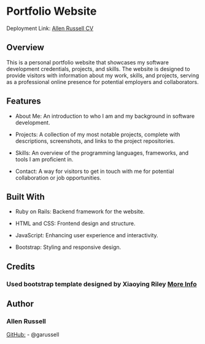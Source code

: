 # Portfolio Website
Deployment Link: [Allen Russell CV](https://portfolio-website-5ls8.onrender.com/)

## Overview
This is a personal portfolio website that showcases my software development credentials, projects, and skills. The website is designed to provide visitors with information about my work, skills, and projects, serving as a professional online presence for potential employers and collaborators.

## Features
- About Me: An introduction to who I am and my background in software development.

- Projects: A collection of my most notable projects, complete with descriptions, screenshots, and links to the project repositories.

- Skills: An overview of the programming languages, frameworks, and tools I am proficient in.

- Contact: A way for visitors to get in touch with me for potential collaboration or job opportunities.

## Built With
- Ruby on Rails: Backend framework for the website.

- HTML and CSS: Frontend design and structure.

- JavaScript: Enhancing user experience and interactivity.

- Bootstrap: Styling and responsive design.

## Credits
### Used bootstrap template designed by Xiaoying Riley [More Info](https://github.com/xriley/Developer-Theme)

## Author
### Allen Russell
[GitHub:](https://github.com/garussell) - @garussell
